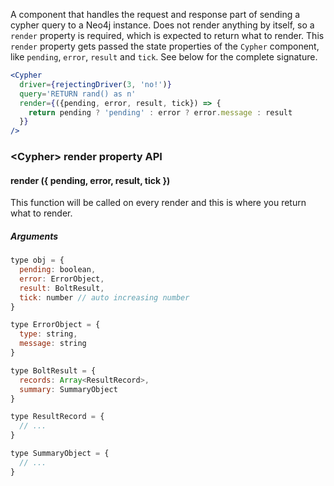 A component that handles the request and response part of sending a cypher query to a Neo4j instance.
Does not render anything by itself, so a `render` property is required, which is expected to return what to render.
This `render` property gets passed the state properties of the `Cypher` component, like `pending`, `error`, `result` and `tick`.
See below for the complete signature.

```jsx
<Cypher
  driver={rejectingDriver(3, 'no!')}
  query='RETURN rand() as n'
  render={({pending, error, result, tick}) => {
    return pending ? 'pending' : error ? error.message : result
  }}
/>
```

### &lt;Cypher> render property API

#### render ({ pending, error, result, tick })
This function will be called on every render and this is where you return what to render.

##### Arguments

```js static
type obj = {
  pending: boolean,
  error: ErrorObject,
  result: BoltResult,
  tick: number // auto increasing number
}

type ErrorObject = {
  type: string,
  message: string
}

type BoltResult = {
  records: Array<ResultRecord>,
  summary: SummaryObject
}

type ResultRecord = {
  // ...
}

type SummaryObject = {
  // ...
}
```
